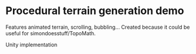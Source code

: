 # Procedural terrain generation demo

Features animated terrain, scrolling, bubbling...
Created because it could be useful for simondoesstuff/TopoMath.

Unity implementation
